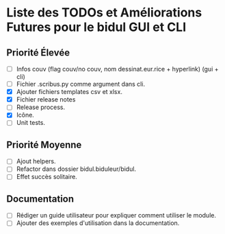 # Liste des TODOs et Améliorations Futures pour le bidul GUI et CLI

## Priorité Élevée
- [ ] Infos couv (flag couv/no couv, nom dessinat.eur.rice + hyperlink) (gui + cli)
- [ ] Fichier .scribus.py comme argument dans cli.
- [x] Ajouter fichiers templates csv et xlsx.
- [x] Fichier release notes
- [ ] Release process.
- [x] Icône.
- [ ] Unit tests.

## Priorité Moyenne
- [ ] Ajout helpers.
- [ ] Refactor dans dossier bidul.biduleur/bidul.
- [ ] Effet succès solitaire.

## Documentation
- [ ] Rédiger un guide utilisateur pour expliquer comment utiliser le module.
- [ ] Ajouter des exemples d'utilisation dans la documentation.